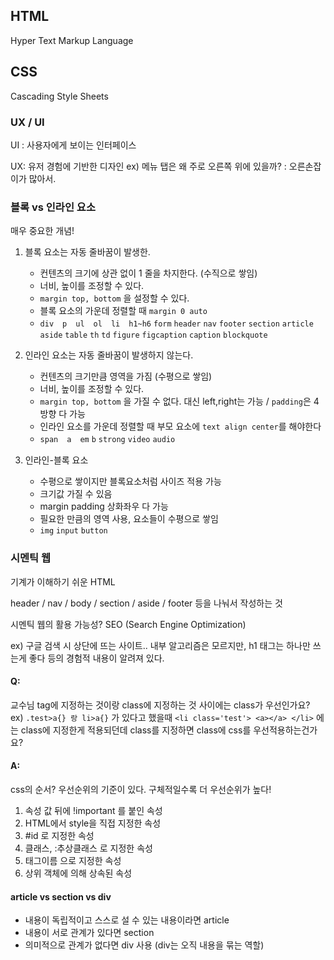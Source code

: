 ## HTML

Hyper Text Markup Language

## CSS

Cascading Style Sheets

### UX / UI

UI : 사용자에게 보이는 인터페이스

UX: 유저 경험에 기반한 디자인 ex) 메뉴 탭은 왜 주로 오른쪽 위에 있을까? : 오른손잡이가 많아서.

###  **블록 vs 인라인 요소**

매우 중요한 개념!

1. 블록 요소는 자동 줄바꿈이 발생한.

   * 컨텐츠의 크기에 상관 없이 1 줄을 차지한다. (수직으로 쌓임)
   * 너비, 높이를 조정할 수 있다.
   * `margin top, bottom` 을 설정할 수 있다.
   * 블록 요소의 가운데 정렬할 때 `margin 0 auto`
   * `div`　`p`　`ul`　`ol`　`li`　`h1~h6` `form` `header` `nav` `footer` `section` `article` `aside` `table` `th` `td` `figure` `figcaption` `caption` `blockquote` 

2. 인라인 요소는 자동 줄바꿈이 발생하지 않는다.

   * 컨텐츠의 크기만큼 영역을 가짐 (수평으로 쌓임)
   * 너비, 높이를 조정할 수 있다.
   * `margin top, bottom` 을 가질 수 없다. 대신 left,right는 가능 / `padding`은 4방향 다 가능
   * 인라인 요소를 가운데 정렬할 때 부모 요소에 `text align center`를 해야한다
   * `span`　`a`　`em` `b` `strong` `video` `audio`

3. 인라인-블록 요소

   * 수평으로 쌓이지만 블록요소처럼 사이즈 적용 가능
   * 크기값 가질 수 있음
   * margin padding 상화좌우 다 가능

   - 필요한 만큼의 영역 사용, 요소들이 수평으로 쌓임
   - `img` `input` `button` 

### 시멘틱 웹

기계가 이해하기 쉬운 HTML

header / nav / body / section / aside / footer 등을 나눠서 작성하는 것

시멘틱 웹의 활용 가능성? SEO (Search Engine Optimization)

ex) 구글 검색 시 상단에 뜨는 사이트.. 내부 알고리즘은 모르지만, h1 태그는 하나만 쓰는게 좋다 등의 경험적 내용이 알려져 있다.

#### Q:

 교수님 tag에 지정하는 것이랑 class에 지정하는 것 사이에는 class가 우선인가요? 
ex) `.test>a{} 랑 li>a{}` 가 있다고 했을때
`<li class='test'> <a></a> </li>`
에는 class에 지정한게 적용되던데 class를 지정하면 class에 css를 우선적용하는건가요?

#### A:

 css의 순서?
우선순위의 기준이 있다. 구체적일수록 더 우선순위가 높다!

1. 속성 값 뒤에 !important 를 붙인 속성
2. HTML에서 style을 직접 지정한 속성 
3. #id 로 지정한 속성 
4. 클래스, :추상클래스 로 지정한 속성
5. 태그이름 으로 지정한 속성 
6. 상위 객체에 의해 상속된 속성

 

#### article vs section vs div

* 내용이 독립적이고 스스로 설 수 있는 내용이라면 article
* 내용이 서로 관계가 있다면 section
* 의미적으로 관계가 없다면 div 사용 (div는 오직 내용을 묶는 역할)
